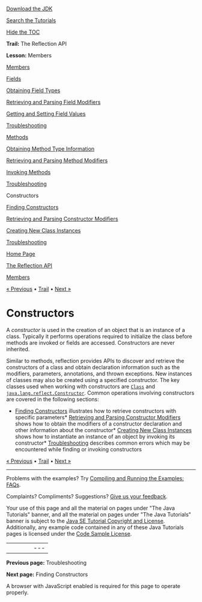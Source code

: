 [Download
the JDK](http://java.sun.com/javase/6/download.jsp)
  
[Search the
Tutorials](../../search.html)
  
[Hide the TOC](javascript:toggleLeft())

**Trail:** The Reflection API
  
**Lesson:** Members

[Members](index.html)

[Fields](field.html)

[Obtaining Field Types](fieldTypes.html)

[Retrieving and Parsing Field Modifiers](fieldModifiers.html)

[Getting and Setting Field Values](fieldValues.html)

[Troubleshooting](fieldTrouble.html)

[Methods](method.html)

[Obtaining Method Type Information](methodType.html)

[Retrieving and Parsing Method Modifiers](methodModifiers.html)

[Invoking Methods](methodInvocation.html)

[Troubleshooting](methodTrouble.html)

Constructors

[Finding Constructors](ctorLocation.html)

[Retrieving and Parsing Constructor Modifiers](ctorModifiers.html)

[Creating New Class Instances](ctorInstance.html)

[Troubleshooting](ctorTrouble.html)

[Home Page](../../index.html)
>
[The Reflection API](../index.html)
>
[Members](index.html)

[« Previous](methodTrouble.html) • [Trail](../TOC.html) • [Next »](ctorLocation.html)

# Constructors

A *constructor* is used in the creation of an object that is an instance
of a class. Typically it performs operations required to initialize the class
before methods are invoked or fields are accessed. Constructors are never
inherited.

Similar to methods, reflection provides APIs to discover and retrieve the
constructors of a class and obtain declaration information such as the
modifiers, parameters, annotations, and thrown exceptions. New instances of
classes may also be created using a specified constructor. The key classes
used when working with constructors are
[`Class`](http://download.oracle.com/javase/7/docs/api/java/lang/Class.html)
and
[`java.lang.reflect.Constructor`](http://download.oracle.com/javase/7/docs/api/java/lang/reflect/Constructor.html). Common operations involving constructors are covered in the following
sections:

* [Finding Constructors](ctorLocation.html) illustrates how to
  retrieve constructors with specific parameters* [Retrieving and Parsing Constructor
    Modifiers](ctorModifiers.html) shows how to obtain the modifiers of a constructor
    declaration and other information about the constructor* [Creating New Class Instances](ctorInstance.html) shows how to
      instantiate an instance of an object by invoking its constructor* [Troubleshooting](ctorTrouble.html) describes common errors
        which may be encountered while finding or invoking constructors

[« Previous](methodTrouble.html)
•
[Trail](../TOC.html)
•
[Next »](ctorLocation.html)

---

Problems with the examples? Try [Compiling and Running
the Examples: FAQs](../../information/run-examples.html).
  
Complaints? Compliments? Suggestions? [Give
us your feedback](http://download.oracle.com/javase/feedback.html).

Your use of this page and all the material on pages under "The Java Tutorials" banner,
and all the material on pages under "The Java Tutorials" banner is subject to the [Java SE Tutorial Copyright
and License](../../information/license.html).
Additionally, any example code contained in any of these Java
Tutorials pages is licensed under the
[Code
Sample License](http://developers.sun.com/license/berkeley_license.html).

|  |  |  |  |  |
| --- | --- | --- | --- | --- |
| |  |  | | --- | --- | | duke image | Oracle logo | | [About Oracle](http://www.oracle.com/us/corporate/index.html) | [Oracle Technology Network](http://www.oracle.com/technology/index.html) | [Terms of Service](https://www.samplecode.oracle.com/servlets/CompulsoryClickThrough?type=TermsOfService) | Copyright © 1995, 2011 Oracle and/or its affiliates. All rights reserved. |

**Previous page:** Troubleshooting
  
**Next page:** Finding Constructors




A browser with JavaScript enabled is required for this page to operate properly.